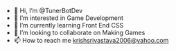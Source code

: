 - 👋 Hi, I’m @TunerBotDev
- 👀 I’m interested in Game Development
- 🌱 I’m currently learning Front End CSS
- 💞️ I’m looking to collaborate on Making Games
- 📫 How to reach me krishsrivastava2006@yahoo.com

<!---
TunerBotDev/TunerBotDev is a ✨ special ✨ repository because its `README.md` (this file) appears on your GitHub profile.
You can click the Preview link to take a look at your changes.
--->
